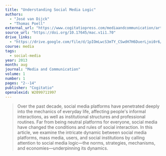 ```yaml
---
title: "Understanding Social Media Logic"
authors:
  - "José van Dijck"
  - "Thomas Poell"
external_url: "https://www.cogitatiopress.com/mediaandcommunication/article/download/70/60"
source_url: "https://doi.org/10.17645/mac.v1i1.70"
drive_links:
  - "https://drive.google.com/file/d/1pIOmLwcS3mTY_CSwdH7H6DuerLjoi0r6/view?usp=drivesdk"
course: media
tags:
  - social-media
year: 2013
month: aug
journal: "Media and Communication"
volume: 1
number: 1
pages: "2--14"
publisher: "Cogitatio"
openalexid: W2099711997
---
```


> Over the past decade, social media platforms have penetrated deeply into the mech­anics of everyday life, affecting people's informal interactions, as well as institutional structures and professional routines.
> Far from being neutral platforms for everyone, social media have changed the conditions and rules of social interaction.
> In this article, we examine the intricate dynamic between social media platforms, mass media, users, and social institutions by calling attention to social media logic—the norms, strategies, mechanisms, and economies—underpin­ning its dynamics.
